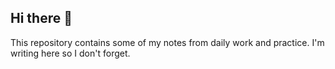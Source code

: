 ## Hi there 👋
This repository contains some of my notes from daily work and practice. I'm writing here so I don't forget.